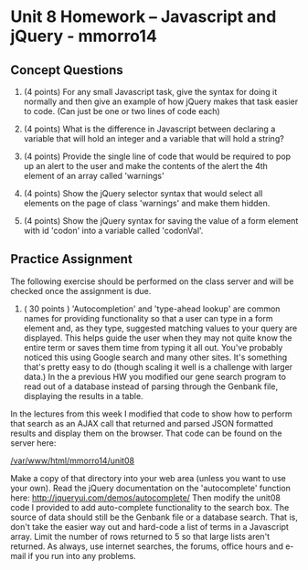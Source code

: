 # Unit 8 Homework – Javascript and jQuery - mmorro14

## Concept Questions

1. (4 points) For any small Javascript task, give the syntax for doing it normally and then give an example of how jQuery makes that task easier to code. (Can just be one or two lines of code each)

2. (4 points) What is the difference in Javascript between declaring a variable that will hold an integer and a variable that will hold a string?

3. (4 points) Provide the single line of code that would be required to pop up an alert to the user and make
   the contents of the alert the 4th element of an array called 'warnings'

4. (4 points) Show the jQuery selector syntax that would select all elements on the page of class 'warnings' and make them hidden.

5. (4 points) Show the jQuery syntax for saving the value of a form element with id 'codon' into a variable called 'codonVal'.

## Practice Assignment

The following exercise should be performed on the class server and will be checked once the assignment is due.

1. ( 30 points ) 'Autocompletion' and 'type-ahead lookup' are common names for providing functionality so that a user can type in a form element and, as they type, suggested matching values to your query are displayed. This helps guide the user when they may not quite know the entire term or saves them time from typing it all out. You've probably noticed this using Google search and many other sites. It's something that's pretty easy to do (though scaling it well is a challenge with larger data.) In the a previous HW you modified our gene search program to read out of a database instead of parsing through the Genbank file, displaying the results in a table.

In the lectures from this week I modified that code to show how to perform that search as an AJAX call
that returned and parsed JSON formatted results and display them on the browser. That code can be found on the server here:

[/var/www/html/mmorro14/unit08](/var/www/html/mmorro14/unit08)

Make a copy of that directory into your web area (unless you want to use your own). Read the jQuery documentation on the 'autocomplete' function here: <http://jqueryui.com/demos/autocomplete/> Then modify the unit08 code I provided to add auto-complete functionality to the search box. The source of data should still be the Genbank file or a database search. That is, don't take the easier way out and hard-code a list of terms in a Javascript array. Limit the number of rows returned to 5 so that large lists aren't returned. As always, use internet searches, the forums, office hours and e-mail if you run into any problems.
